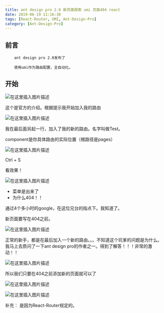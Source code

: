 ```yaml
---
title: ant design pro 2.0 新页面探索 umi 页面404 react
date: 2019-06-19 11:16:30
tags: [React-Router, UMI, Ant-Design-Pro]
category: [Ant-Design-Pro]
---
```


## 前言

		ant design pro 2.0发布了
	
		使用umi作为路由配置，全自动化。

## 开始

![在这里插入图片描述](https://github.com/DerrickTel/DerrickTel.github.io/blob/master/img/ant%20design%20pro%202.0%20%E6%96%B0%E9%A1%B5%E9%9D%A2%E6%8E%A2%E7%B4%A2%20umi%20%E9%A1%B5%E9%9D%A2404%20react/20190312150742764.png?raw=true)

这个是官方的介绍。根据提示我开始加入我的路由


![在这里插入图片描述](https://github.com/DerrickTel/DerrickTel.github.io/blob/master/img/ant%20design%20pro%202.0%20%E6%96%B0%E9%A1%B5%E9%9D%A2%E6%8E%A2%E7%B4%A2%20umi%20%E9%A1%B5%E9%9D%A2404%20react/20190312150929439.png?raw=true)

我在最后面另起一行，加入了我的新的路由。名字叫做Test。

component是你具体路由的实际位置（根路径是pages）


![在这里插入图片描述](http://i2.tiimg.com/691643/25d25bc09010eb44.png)

Ctrl + S

看效果！

![在这里插入图片描述](https://github.com/DerrickTel/DerrickTel.github.io/blob/master/img/ant%20design%20pro%202.0%20%E6%96%B0%E9%A1%B5%E9%9D%A2%E6%8E%A2%E7%B4%A2%20umi%20%E9%A1%B5%E9%9D%A2404%20react/2019031215120430.png?raw=true)

 - 菜单是出来了
 - 为什么404！！

 通过4个多小时的google，在这位兄台的指点下。我知道了。


新页面要写在404之前。

![在这里插入图片描述](https://github.com/DerrickTel/DerrickTel.github.io/blob/master/img/ant%20design%20pro%202.0%20%E6%96%B0%E9%A1%B5%E9%9D%A2%E6%8E%A2%E7%B4%A2%20umi%20%E9%A1%B5%E9%9D%A2404%20react/2019031215140926.png?raw=true)

正常的新手，都是在最后加入一个新的路由。。。不知道这个坑爹的问题是为什么。我马上去质问了一下ant design pro的作者之一。得到了解答！！！非常的激动！！


![在这里插入图片描述](https://github.com/DerrickTel/DerrickTel.github.io/blob/master/img/ant%20design%20pro%202.0%20%E6%96%B0%E9%A1%B5%E9%9D%A2%E6%8E%A2%E7%B4%A2%20umi%20%E9%A1%B5%E9%9D%A2404%20react/2019031215175956.png?raw=true)


所以我们只要在404之前添加新的页面就可以了

![在这里插入图片描述](https://github.com/DerrickTel/DerrickTel.github.io/blob/master/img/ant%20design%20pro%202.0%20%E6%96%B0%E9%A1%B5%E9%9D%A2%E6%8E%A2%E7%B4%A2%20umi%20%E9%A1%B5%E9%9D%A2404%20react/20190312151839845.png?raw=true)


![在这里插入图片描述](http://i2.tiimg.com/691643/07a82014b4b87ba8.png)

补充：
是因为React-Router规定的。
